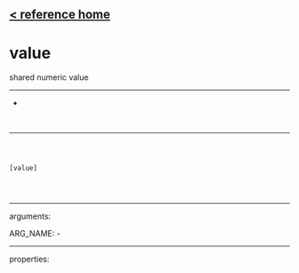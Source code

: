 [< reference home](index.html)
---

# value


shared numeric value

---

-
<br>


---


```



[value]


            
```

---
arguments:

ARG_NAME: -<br>

---
properties:


